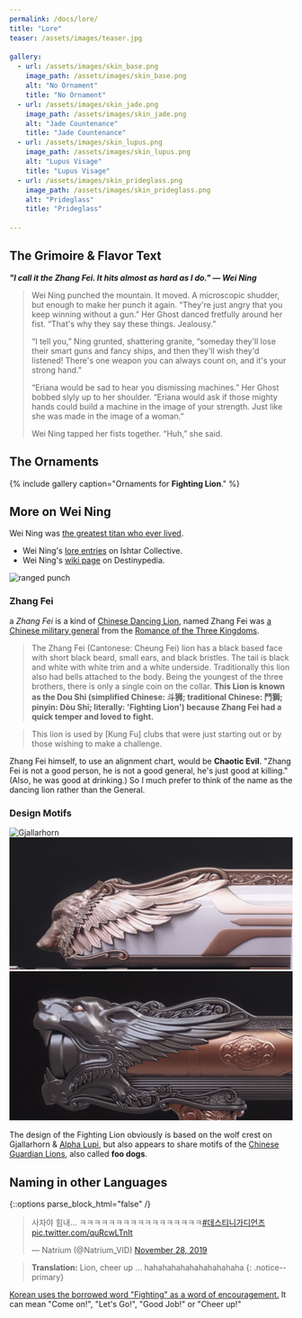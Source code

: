 ```yaml
---
permalink: /docs/lore/
title: "Lore"
teaser: /assets/images/teaser.jpg

gallery:
  - url: /assets/images/skin_base.png
    image_path: /assets/images/skin_base.png
    alt: "No Ornament"
    title: "No Ornament"
  - url: /assets/images/skin_jade.png
    image_path: /assets/images/skin_jade.png
    alt: "Jade Countenance"
    title: "Jade Countenance"
  - url: /assets/images/skin_lupus.png
    image_path: /assets/images/skin_lupus.png
    alt: "Lupus Visage"
    title: "Lupus Visage"
  - url: /assets/images/skin_prideglass.png
    image_path: /assets/images/skin_prideglass.png
    alt: "Prideglass"
    title: "Prideglass"

---
```



## The Grimoire & Flavor Text

_**"I call it the Zhang Fei. It hits almost as hard as I do." — Wei Ning**_

> Wei Ning punched the mountain. It moved. A microscopic shudder, but enough to make her punch it again. “They're just angry that you keep winning without a gun.” Her Ghost danced fretfully around her fist. “That's why they say these things. Jealousy.”
>
> “I tell you,” Ning grunted, shattering granite, “someday they'll lose their smart guns and fancy ships, and then they'll wish they'd listened! There's one weapon you can always count on, and it's your strong hand.”
>
> “Eriana would be sad to hear you dismissing machines.” Her Ghost bobbed slyly up to her shoulder. “Eriana would ask if those mighty hands could build a machine in the image of your strength. Just like she was made in the image of a woman.”
>
> Wei Ning tapped her fists together. “Huh,” she said.


## The Ornaments

{% include gallery caption="Ornaments for **Fighting Lion**." %}

## More on Wei Ning
Wei Ning was [the greatest titan who ever lived](https://did-you-reboot.tumblr.com/post/122357474042/drew-this-little-wei-ning-comic-for).

- Wei Ning's [lore entries](https://www.ishtar-collective.net/categories/wei-ning) on Ishtar Collective.
- Wei Ning's [wiki page](https://www.destinypedia.com/Wei_Ning) on Destinypedia.

![ranged punch](https://pbs.twimg.com/media/EMhHxXvUEAAidCg?format=jpg&name=medium)

### Zhang Fei

a _Zhang Fei_ is a kind of [Chinese Dancing Lion](https://en.wikipedia.org/wiki/Lion_dance), named Zhang Fei was [a Chinese military general](https://en.wikipedia.org/wiki/Zhang_Fei) from the [Romance of the Three Kingdoms](https://en.wikipedia.org/wiki/Romance_of_the_Three_Kingdoms).

  > The Zhang Fei (Cantonese: Cheung Fei) lion has a black based face with short black beard, small ears, and black bristles. The tail is black and white with white trim and a white underside. Traditionally this lion also had bells attached to the body. Being the youngest of the three brothers, there is only a single coin on the collar. **This Lion is known as the Dou Shi (simplified Chinese: 斗狮; traditional Chinese: 鬥獅; pinyin: Dòu Shī; literally: 'Fighting Lion') because Zhang Fei had a quick temper and loved to fight.**

  > This lion is used by [Kung Fu] clubs that were just starting out or by those wishing to make a challenge.

Zhang Fei himself, to use an alignment chart, would be **Chaotic Evil**.  "Zhang Fei is not a good person, he is not a good general, he's just good at killing." (Also, he was good at drinking.) So I much prefer to think of the name as the dancing lion rather than the General.

### Design Motifs

![Gjallarhorn](https://cdna.artstation.com/p/assets/images/images/008/142/892/4k/mark-van-haitsma-d1-gjallarhorn.jpg?1510751656)
![gjally profile](/assets/images/design_motifs/gjallyprofile.png)
![lion profile](/assets/images/design_motifs/lionprofile.png)

The design of the Fighting Lion obviously is based on the wolf crest on Gjallarhorn & [Alpha Lupi](http://mikejensen3d.com/portfolio-item/destiny-hunter-crest-alpha-lupi/), but also appears to share motifs of the [Chinese Guardian Lions](https://en.wikipedia.org/wiki/Chinese_guardian_lions), also called **foo dogs**.

## Naming in other Languages
{::options parse_block_html="false" /}

<div class="center">

<blockquote class="twitter-tweet"><p lang="ko" dir="ltr">사자야 힘내... ㅋㅋㅋㅋㅋㅋㅋㅋㅋㅋㅋㅋㅋㅋㅋㅋㅋ<a href="https://twitter.com/hashtag/%EB%8D%B0%EC%8A%A4%ED%8B%B0%EB%8B%88%EA%B0%80%EB%94%94%EC%96%B8%EC%A6%88?src=hash&amp;ref_src=twsrc%5Etfw">#데스티니가디언즈</a> <a href="https://t.co/quRcwLTnIt">pic.twitter.com/quRcwLTnIt</a></p>&mdash; Natrium (@Natrium_VID) <a href="https://twitter.com/Natrium_VID/status/1200025656295227392?ref_src=twsrc%5Etfw">November 28, 2019</a></blockquote> <script async src="https://platform.twitter.com/widgets.js" charset="utf-8"></script>

</div>

>**Translation:** Lion, cheer up ... hahahahahahahahahahaha
{: .notice--primary}

[Korean uses the borrowed word "Fighting" as a word of encouragement.](https://en.wikipedia.org/wiki/Paiting) It can mean "Come on!", "Let's Go!", "Good Job!" or "Cheer up!"
